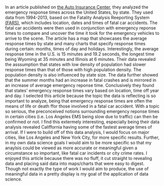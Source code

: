 In an article published on [the Auto Insurance Center](https://www.autoinsurancecenter.com/emergency-response-times.htm), they analyzed the emergency response times across the United States, by state. They used data from 1994-2013, based on the Fatality Analysis Reeporting System [(FARS)](https://www.nhtsa.gov/research-data/fatality-analysis-reporting-system-fars), which includes location, dates and times of fatal car accidents. The fatal car accidents were then used in conjunction with emergency reponse times to compare and uncover the time it took for the emergency vehicles to arrive to the scene. The article has a map that showcases the average response times by state and many charts that specify response times during certain: months, times of day and holidays. Interestingly, the average response time in the U.S. is 15 minutes and 19.2 seconds, the longest time being Wyoming at 35 minutes and Illinois at 6 minutes. Their data revealed the asssumption that states with low density of population had slower response times than that of those with high population density. The population density is also influenced by state size. The data further showed that the summer months had an increase in fatal crashes and is mirrored in an increase of average emergency reponse time. Conclusively they found that states' emergency response times vary based on location, time off year and day. 
I selected this article because the topic the data is reflecting is so important to analyze, being that emergency response times are often the means of life or death ffor those involved in a fatal car accident. With a topic so serious, the preconceived notions surrounding emergency reponse times in certain cities (i.e. Los Angeles EMS being slow due to traffic) can then be confirmed or not. I find this extermely interesting, especially being their data analysis revealed Califfornia having some of the fastest average times of arrival. If I were to build off of this data analysis, I would focus on major cities, like Los Angeles and New York City, for more specific results. Further, in my own data science goals I would aim to be more specific so that my anaylsis could be viewed as more accurate or meaningful given a circumstance so important, like fatal car incidents or city crime rates. I enjoyed this article because there was no fluff, it cut straight to revealing data and placing said data into maps/charts that were easy to digest. Though not exactly the type of work I would aim to produce, the use of meaningful data in a pretty display is my goal of the application of data science. 
